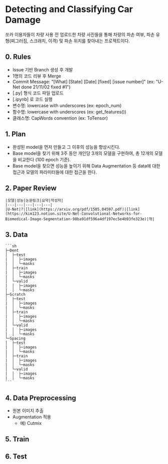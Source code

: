 # Detecting and Classifying Car Damage

쏘카 이용자들이 차량 사용 전 업로드한 차량 사진들을 통해 차량의 파손 여뷰, 파손 유형(찌그러짐, 스크래치, 이격) 및 파손 위치를 찾아내는 프로젝트이다. 

## 0. Rules
- Issue 기반 Branch 생성 후 개발
- 1명의 코드 리뷰 후 Merge
- Commit Message: "[What] [State] [Date] [fixed] [issue number]" (ex: "U-Net done 21/11/02 fixed #1")
- [.py] 형식 코드 파일 업로드
- [.ipynb] 로 코드 실행
- 변수명:  lowercase with underscores (ex: epoch_num)
- 함수명: lowercase with underscores (ex: get_features())
- 클래스명: CapWords convention (ex: ToTensor)

## 1. Plan
- 완성된 model을 먼저 만들고 그 이후의 성능을 향상시킨다.
- Base model을 찾기 위해 3주 동안 개인당 3개의 모델을 구현하여, 총 12개의 모델을 비교한다 (100 epoch 기준).
- Base model을 찾으면 성능을 높이기 위해 Data Augmentation 등 data에 대한 접근과 모델의 파라미터들에 대한 접근을 한다.

## 2. Paper Review
    |모델|성능|논문링크|요약|작성자|
    |---|---|---|---|---|
    |U-Net|?|[link](https://arxiv.org/pdf/1505.04597.pdf)|[link](https://kim123.notion.site/U-Net-Convolutional-Networks-for-Biomedical-Image-Segmentation-98ba91df596a4df197ec5e4b93fe323e)|혁|

## 3. Data
    ```sh
    ├─Dent
    │  ├─test
    |  │  ├─images
    |  │  └─masks
    │  ├─train
    |  │  ├─images
    |  │  └─masks
    │  └─valid
    |  │  ├─images
    |  │  └─masks
    ├─Scratch
    │  ├─test
    |  │  ├─images
    |  │  └─masks
    │  ├─train
    |  │  ├─images
    |  │  └─masks
    │  └─valid
    |  │  ├─images
    |  │  └─masks
    └─Spacing
    │  ├─test
    |  │  ├─images
    |  │  └─masks
    │  ├─train
    |  │  ├─images
    |  │  └─masks
    │  └─valid
    |  │  ├─images
    |  │  └─masks
    ``` 

## 4. Data Preprocessing
- 원본 이미지 추출
- Augmentation 적용
    - 예) Cutmix 

## 5. Train

## 6. Test